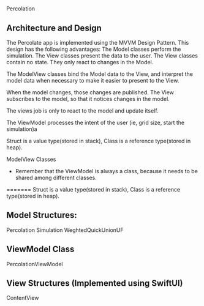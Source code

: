#
 Percolation

## Architecture and Design
 The Percolate app is implemented using the MVVM Design Pattern.
This design has the following advantages:
The Model classes perform the simulation.
The View classes present the data to the user.  The View classes contain
no state. They only react to changes in the Model.

The ModelView classes bind the Model data to the View, and interpret the
model data when necessary to make it easier to present to the View.


When the model changes, those changes are published.
The View subscribes to the model, so that it notices changes in the model.

The views job is only to react to the model and update itself.

The ViewModel processes the intent of the user (ie, grid size, start the simulation)a

Struct is a value type(stored in stack), Class is a reference type(stored in heap). 

ModelView Classes
* Remember that the ViewModel is always a class, because it needs to be shared among 
different classes. 

=======
Struct is a value type(stored in stack), Class is a reference type(stored in heap).

## Model Structures:
  Percolation
  Simulation
  WeghtedQuickUnionUF

## ViewModel Class
  PercolationViewModel

## View Structures (Implemented using SwiftUI)
 ContentView

